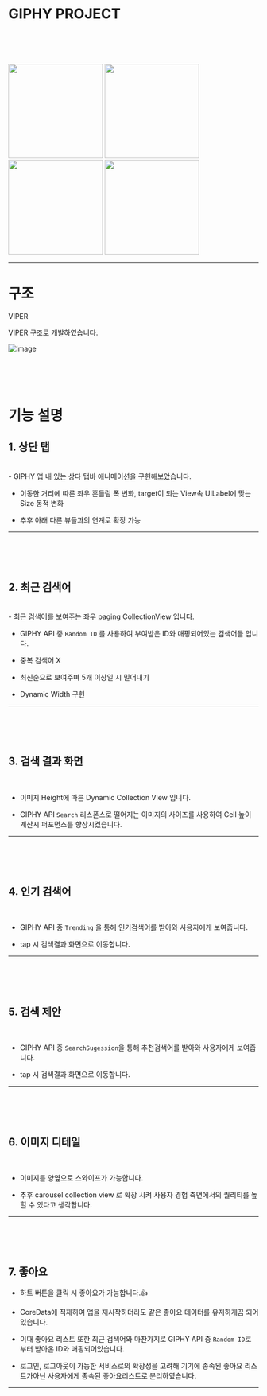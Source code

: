 # GIPHY PROJECT

<br>
<br>
<br>
<p float="left">
<img src="https://user-images.githubusercontent.com/54730280/115800890-6bd09680-a416-11eb-96e9-508a1552753e.gif" width="190" /> 
<img src="https://user-images.githubusercontent.com/54730280/115800898-6f641d80-a416-11eb-9ca7-6fd53821c930.gif" width="190" />
<img src="https://user-images.githubusercontent.com/54730280/115800892-6d01c380-a416-11eb-84c7-88b91b33b221.gif" width="190" />
<img src="https://user-images.githubusercontent.com/54730280/115800895-6d9a5a00-a416-11eb-9756-36aabc70157d.gif" width="190" />
</p>


------------

# 구조

VIPER 


VIPER 구조로 개발하였습니다.

![image](https://user-images.githubusercontent.com/54730280/115802530-0d0d1c00-a41a-11eb-8c30-42b7c94360b3.png)

<br>
<br>
<br>

# 기능 설명
## 1. 상단 탭
<br>
- GIPHY 앱 내 있는 상다 탭바 애니메이션을 구현해보았습니다.

- 이동한 거리에 따른 좌우 흔들림 폭 변화, target이 되는 View속 UILabel에 맞는 Size 동적 변화

- 추후 아래 다른 뷰들과의 연계로 확장 가능
-----------
<br>
<br>
<br>

## 2. 최근 검색어
<br>
- 최근 검색어를 보여주는 좌우 paging CollectionView 입니다.

- GIPHY API 중 ```Random ID``` 를 사용하여 부여받은 ID와 매핑되어있는 검색어들 입니다.

- 중복 검색어 X

- 최신순으로 보여주며 5개 이상일 시 밀어내기

- Dynamic Width 구현
-----------
<br>
<br>
<br>

## 3. 검색 결과 화면
<br>

- 이미지 Height에 따른 Dynamic Collection View 입니다.

- GIPHY API ```Search``` 리스폰스로 떨어지는 이미지의 사이즈를 사용하여 Cell 높이 계산시 퍼포먼스를 향상시켰습니다.
----------
<br>
<br>
<br>

## 4. 인기 검색어

<br>

- GIPHY API 중 ```Trending``` 을 통해 인기검색어를 받아와 사용자에게 보여줍니다.

- tap 시 검색결과 화면으로 이동합니다.
----------
<br>
<br>
<br>

## 5. 검색 제안
<br>

- GIPHY API 중  ```SearchSugession```을 통해 추천검색어를 받아와 사용자에게 보여줍니다.

- tap 시 검색결과 화면으로 이동합니다.
--------
<br>
<br>
<br>

## 6. 이미지 디테일

<br>

- 이미지를 양옆으로 스와이프가 가능합니다.

- 추후 carousel collection view 로 확장 시켜 사용자 경험 측면에서의 퀄리티를 높힐 수 있다고 생각합니다.
------------
<br>
<br>
<br>

## 7. 좋아요

- 하트 버튼을 클릭 시 좋아요가 가능합니다.👍
- CoreData에 적재하여 앱을 재시작하더라도 같은 좋아요 데이터를 유지하게끔 되어있습니다.

- 이때 좋아요 리스트 또한 최근 검색어와 마찬가지로 GIPHY API 중 ```Random ID```로 부터 받아온 ID와 매핑되어있습니다.

- 로그인, 로그아웃이 가능한 서비스로의 확장성을 고려해 기기에 종속된 좋아요 리스트가아닌 사용자에게 종속된 좋아요리스트로 분리하였습니다.

------------


